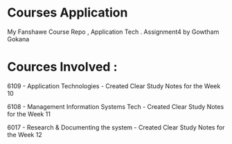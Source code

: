 # Courses Application 
My Fanshawe Course Repo , Application Tech . Assignment4 by Gowtham Gokana

# Cources Involved :

6109 - Application Technologies - Created Clear Study Notes for the Week 10 

6108 - Management Information Systems Tech - Created Clear Study Notes for the Week 11

6017 - Research & Documenting the system - Created Clear Study Notes for the Week 12
